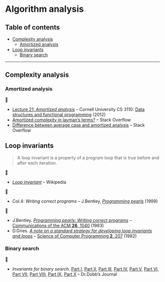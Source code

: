# Algorithm analysis <!-- omit in toc -->

## Table of contents <!-- omit in toc -->

- [Complexity analysis](#complexity-analysis)
	- [Amortized analysis](#amortized-analysis)
- [Loop invariants](#loop-invariants)
	- [Binary search](#binary-search)

---

## Complexity analysis

### Amortized analysis

:link:

* [Lecture 21: *Amortized analysis*](https://www.cs.cornell.edu/courses/cs3110/2012sp/lectures/lec21-amortized/lec21.html) &ndash; Cornell University CS 3110: [Data structures and functional programming](https://www.cs.cornell.edu/courses/cs3110/2012sp/index.php) (2012)
* [Amortized complexity in layman’s terms?](https://stackoverflow.com/questions/15079327/amortized-complexity-in-laymans-terms) &ndash; Stack Overflow
* [Difference between average case and amortized analysis](https://stackoverflow.com/questions/7333376/difference-between-average-case-and-amortized-analysis) &ndash; Stack Overflow

## Loop invariants

> A loop invariant is a property of a program loop that is true before and after each iteration.

:link:

- [*Loop invariant*](https://en.wikipedia.org/wiki/Loop_invariant) &ndash; Wikipedia

:book:

- Col.4: *Writing correct programs* &ndash; J.Bentley, [*Programming pearls*](https://www.oreilly.com/library/view/programming-pearls-second/9780134498058/) (1999)

:page_facing_up:

- J.Bentley. [*Programming pearls: Writing correct programs*](https://www.cs.tufts.edu/~nr/cs257/archive/jon-bentley/correct-programs.pdf) &ndash; [Communications of the ACM **26**, 1040](https://doi.org/10.1145/358476.358484) (1983)
- D.Gries. [*A note on a standard strategy for developing loop invariants and loops*](https://core.ac.uk/download/pdf/82596333.pdf) &ndash; [Science of Computer Programming **2**, 207](https://dx.doi.org/10.1016/0167-6423(83)90015-1) (1982)

### Binary search

:link:

- *Invariants for binary search.* [Part I](http://www.drdobbs.com/cpp/invariants-for-binary-search-part-1-a-si/240169169), [Part II](http://www.drdobbs.com/cpp/invariants-for-binary-search-part-2-refi/240169199), [Part III](http://www.drdobbs.com/cpp/invariants-for-binary-search-part-3-impr/240169239), [Part IV](http://www.drdobbs.com/cpp/invariants-for-binary-search-part-4-usin/240169267), [Part V](http://www.drdobbs.com/cpp/abstractions-for-binary-search-part-5-ge/240169289), [Part VI](http://www.drdobbs.com/cpp/abstractions-for-binary-search-part-6-ho/240169326), [Part VII](http://www.drdobbs.com/cpp/abstractions-for-binary-search-part-7-ch/240169367), [Part VIII](http://www.drdobbs.com/cpp/abstractions-for-binary-search-part-8-wh/240169392), [Part IX](http://www.drdobbs.com/cpp/abstractions-for-binary-search-part-9-wh/240169416), [Part X](http://www.drdobbs.com/cpp/abstractions-for-binary-search-part-10-p/240169437) &ndash; Dr.Dobb’s Journal
